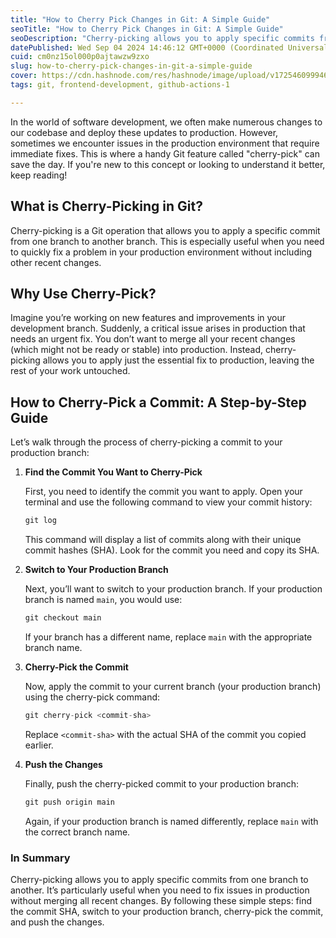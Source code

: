 ```yaml
---
title: "How to Cherry Pick Changes in Git: A Simple Guide"
seoTitle: "How to Cherry Pick Changes in Git: A Simple Guide"
seoDescription: "Cherry-picking allows you to apply specific commits from one branch to another. It’s particularly useful when you need to fix issues in production without m"
datePublished: Wed Sep 04 2024 14:46:12 GMT+0000 (Coordinated Universal Time)
cuid: cm0nz15ol000p0ajtawzw9zxo
slug: how-to-cherry-pick-changes-in-git-a-simple-guide
cover: https://cdn.hashnode.com/res/hashnode/image/upload/v1725460999467/9016d71d-0069-4bda-a6b7-2a0f4a527230.png
tags: git, frontend-development, github-actions-1

---
```


In the world of software development, we often make numerous changes to our codebase and deploy these updates to production. However, sometimes we encounter issues in the production environment that require immediate fixes. This is where a handy Git feature called "cherry-pick" can save the day. If you're new to this concept or looking to understand it better, keep reading!

## What is Cherry-Picking in Git?

Cherry-picking is a Git operation that allows you to apply a specific commit from one branch to another branch. This is especially useful when you need to quickly fix a problem in your production environment without including other recent changes.

## Why Use Cherry-Pick?

Imagine you’re working on new features and improvements in your development branch. Suddenly, a critical issue arises in production that needs an urgent fix. You don’t want to merge all your recent changes (which might not be ready or stable) into production. Instead, cherry-picking allows you to apply just the essential fix to production, leaving the rest of your work untouched.

## How to Cherry-Pick a Commit: A Step-by-Step Guide

Let’s walk through the process of cherry-picking a commit to your production branch:

1. **Find the Commit You Want to Cherry-Pick**
    
    First, you need to identify the commit you want to apply. Open your terminal and use the following command to view your commit history:
    
    ```typescript
    git log
    ```
    
    This command will display a list of commits along with their unique commit hashes (SHA). Look for the commit you need and copy its SHA.
    
2. **Switch to Your Production Branch**
    
    Next, you’ll want to switch to your production branch. If your production branch is named `main`, you would use:
    
    ```typescript
    git checkout main
    ```
    
    If your branch has a different name, replace `main` with the appropriate branch name.
    
3. **Cherry-Pick the Commit**
    
    Now, apply the commit to your current branch (your production branch) using the cherry-pick command:
    
    ```typescript
    git cherry-pick <commit-sha>
    ```
    
    Replace `<commit-sha>` with the actual SHA of the commit you copied earlier.
    
4. **Push the Changes**
    
    Finally, push the cherry-picked commit to your production branch:
    
    ```typescript
    git push origin main
    ```
    
    Again, if your production branch is named differently, replace `main` with the correct branch name.
    

### In Summary

Cherry-picking allows you to apply specific commits from one branch to another. It’s particularly useful when you need to fix issues in production without merging all recent changes. By following these simple steps: find the commit SHA, switch to your production branch, cherry-pick the commit, and push the changes.
